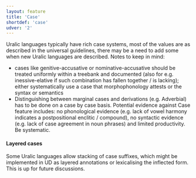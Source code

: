 ```yaml
---
layout: feature
title: 'Case'
shortdef: 'case'
udver: '2'
---
```



Uralic languages typically have rich case systems, most of the values are as
described in the universal guidelines, there may be a need to add some when new
Uralic languages are described. Notes to keep in mind:

* cases like genitive-accusative or nominative-accusative should be treated
  uniformly within a treebank and documented (also for e.g.
  inessive-elative if such combination has fallen together / is lacking); either
  systematically use a case that morphophonology attests or the syntax or
  semantics
* Distinguishing between marginal cases and derivations (e.g. Adverbial) has to
  be done on a case by case basis. Potential evidence against Case feature
  includes: no phonological evidence (e.g. lack of vowel harmony indicates a
  postpositional enclitic / compound), no syntactic evidence (e.g. lack of case
  agreement in noun phrases) and limited productivity. Be systematic.

#### Layered cases

Some Uralic languages allow stacking of case suffixes, which might be
implemented in UD as layered annotations or lexicalising the inflected form.
This is up for future discussions.

<!-- Interlanguage links updated So kvě 14 19:02:05 CEST 2022 -->
